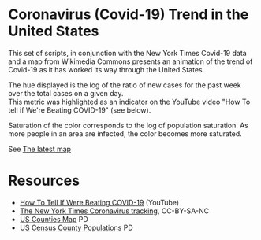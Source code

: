 # Coronavirus (Covid-19) Trend in the United States

This set of scripts, in conjunction with the New York Times Covid-19 data and a map from Wikimedia Commons 
presents an animation of the trend of Covid-19 as it has worked its way through the United States.

The hue displayed is the log of the ratio of new cases for the past week over the total cases on a given day.  
This metric was highlighted as an indicator on the YouTube video "How To tell if We're Beating COVID-19" (see below).

Saturation of the color corresponds to the log of population saturation.  As more people in an area are infected,
the color becomes more saturated.  

See [The latest map](https://docs.google.com/spreadsheets/u/1/d/e/2PACX-1vQkObtPMKcKDDN3uMo4tO5Jh-8HVsPCet2RL_JBc_AKoj7dNy-eKjLswaVqMaf3y2AXs1nb0AKubzqU/pubhtml#)

# Resources
* [How To Tell If Were Beating COVID-19](https://youtu.be/54XLXg4fYsc) (YouTube)
* [The New York Times Coronavirus tracking](https://www.nytimes.com/interactive/2020/us/coronavirus-us-cases.html), CC-BY-SA-NC
* [US Counties Map](https://commons.wikimedia.org/wiki/File:Usa_counties_large.svg) PD
* [US Census County Populations](https://www.census.gov/data/datasets/time-series/demo/popest/2010s-counties-total.html#par_textimage_70769902) PD
